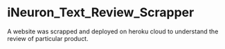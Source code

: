 # iNeuron_Text_Review_Scrapper
A website was scrapped and deployed on heroku cloud to understand the review of particular product.
